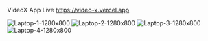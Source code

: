 VideoX App Live https://video-x.vercel.app


![Laptop-1-1280x800](https://github.com/CodesRahul96/VideoX/blob/main/src/assets/final/1.png?raw=true)
![Laptop-2-1280x800](https://github.com/CodesRahul96/VideoX/blob/main/src/assets/final/2.png?raw=true)
![Laptop-3-1280x800](https://github.com/CodesRahul96/VideoX/blob/main/src/assets/final/3.png?raw=true)
![Laptop-4-1280x800](https://github.com/CodesRahul96/VideoX/blob/main/src/assets/final/4.png?raw=true)

 